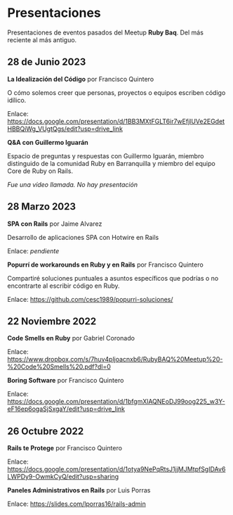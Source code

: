 # Presentaciones

Presentaciones de eventos pasados del Meetup **Ruby Baq**. Del más reciente al más antiguo.

## 28 de Junio 2023

**La Idealización del Código** por Francisco Quintero

O cómo solemos creer que personas, proyectos o equipos escriben código idílico.

Enlace: https://docs.google.com/presentation/d/1BB3MXtFGLT6ir7wEfjlUVe2EGdetHBBQiWg_VUgtQgs/edit?usp=drive_link

**Q&A con Guillermo Iguarán**

Espacio de preguntas y respuestas con Guillermo Iguarán, miembro distinguido de la comunidad Ruby en Barranquilla y miembro del equipo Core de Ruby on Rails.

_Fue una vídeo llamada. No hay presentación_

## 28 Marzo 2023

**SPA con Rails** por Jaime Alvarez

Desarrollo de aplicaciones SPA con Hotwire en Rails

Enlace: _pendiente_

**Popurrí de workarounds en Ruby y en Rails** por Francisco Quintero

Compartiré soluciones puntuales a asuntos específicos que podrías o no encontrarte al escribir código en Ruby.

Enlace: https://github.com/cesc1989/popurri-soluciones/

## 22 Noviembre 2022

**Code Smells en Ruby** por Gabriel Coronado

Enlace: https://www.dropbox.com/s/7huv4pljoacnxb6/RubyBAQ%20Meetup%20-%20Code%20Smells%20.pdf?dl=0

**Boring Software** por Francisco Quintero

Enlace: https://docs.google.com/presentation/d/1bfgmXlAQNEoDJ99oog225_w3Y-eF16ep6ogaSjSxgaY/edit?usp=drive_link


## 26 Octubre 2022

**Rails te Protege** por Francisco Quintero

Enlace: https://docs.google.com/presentation/d/1otya9NePqRtsJ1jjMJMtpfSgIDAv6LWPDy9-OwmkCyQ/edit?usp=sharing

**Paneles Administrativos en Rails** por Luis Porras

Enlace: https://slides.com/lporras16/rails-admin
